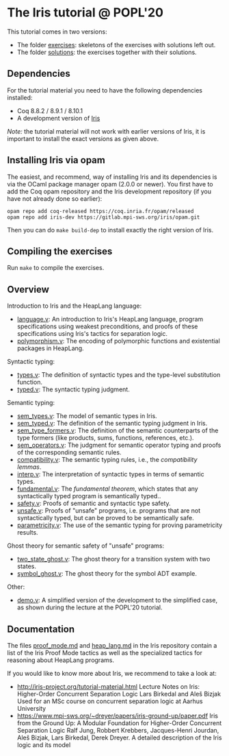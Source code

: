 # The Iris tutorial @ POPL'20

This tutorial comes in two versions:

- The folder [exercises](exercises): skeletons of the exercises with solutions left out.
- The folder [solutions](solutions): the exercises together with their solutions.

## Dependencies

For the tutorial material you need to have the following dependencies installed:

- Coq 8.8.2 / 8.9.1 / 8.10.1
- A development version of [Iris](https://gitlab.mpi-sws.org/iris/iris)

*Note:* the tutorial material will not work with earlier versions of Iris, it
is important to install the exact versions as given above.

## Installing Iris via opam

The easiest, and recommend, way of installing Iris and its dependencies is via
the OCaml package manager opam (2.0.0 or newer). You first have to add the Coq
opam repository and the Iris development repository (if you have not already
done so earlier):

    opam repo add coq-released https://coq.inria.fr/opam/released
    opam repo add iris-dev https://gitlab.mpi-sws.org/iris/opam.git

Then you can do `make build-dep` to install exactly the right version of Iris.

## Compiling the exercises

Run `make` to compile the exercises.

## Overview

Introduction to Iris and the HeapLang language:

- [language.v](solutions/language.v): An introduction to Iris's HeapLang
  language, program specifications using weakest preconditions, and proofs of
  these specifications using Iris's tactics for separation logic.
- [polymorphism.v](solutions/polymorphism.v): The encoding of polymorphic
  functions and existential packages in HeapLang.

Syntactic typing:

- [types.v](solutions/types.v): The definition of syntactic types and the
  type-level substitution function.
- [typed.v](solutions/typed.v): The syntactic typing judgment.

Semantic typing:

- [sem_types.v](solutions/sem_types.v): The model of semantic types in Iris.
- [sem_typed.v](solutions/sem_typed.v): The definition of the semantic typing
  judgment in Iris.
- [sem_type_formers.v](solutions/sem_type_formers.v): The definition of the
  semantic counterparts of the type formers (like products, sums, functions,
  references, etc.).
- [sem_operators.v](solutions/sem_operators.v): The judgment for semantic
  operator typing and proofs of the corresponding semantic rules.
- [compatibility.v](solutions/compatibility.v): The semantic typing rules, i.e.,
  the *compatibility lemmas*.
- [interp.v](solutions/interp.v): The interpretation of syntactic types in terms
  of semantic types.
- [fundamental.v](solutions/fundamental.v): The *fundamental theorem*, which
  states that any syntactically typed program is semantically typed..
- [safety.v](solutions/safety.v): Proofs of semantic and syntactic type safety.
- [unsafe.v](solutions/unsafe.v): Proofs of "unsafe" programs, i.e. programs
  that are not syntactically typed, but can be proved to be semantically safe.
- [parametricity.v](solutions/parametricity.v): The use of the semantic typing
  for proving parametricity results.

Ghost theory for semantic safety of "unsafe" programs:

- [two_state_ghost.v](solutions/two_state_ghost.v): The ghost theory for a
  transition system with two states.
- [symbol_ghost.v](solutions/symbol_ghost.v): The ghost theory for the symbol
  ADT example.

Other:

- [demo.v](solutions/demo.v): A simplified version of the development to the
  simplified case, as shown during the lecture at the POPL'20 tutorial.
  
## Documentation

The files [proof_mode.md] and [heap_lang.md] in the Iris repository contain a
list of the Iris Proof Mode tactics as well as the specialized tactics for
reasoning about HeapLang programs.

[proof_mode.md]: https://gitlab.mpi-sws.org/iris/iris/blob/master/docs/proof_mode.md
[heap_lang.md]: https://gitlab.mpi-sws.org/iris/iris/blob/master/docs/heap_lang.md

If you would like to know more about Iris, we recommend to take a look at:

- http://iris-project.org/tutorial-material.html
  Lecture Notes on Iris: Higher-Order Concurrent Separation Logic
  Lars Birkedal and Aleš Bizjak
  Used for an MSc course on concurrent separation logic at Aarhus University
- https://www.mpi-sws.org/~dreyer/papers/iris-ground-up/paper.pdf
  Iris from the Ground Up: A Modular Foundation for Higher-Order Concurrent
  Separation Logic
  Ralf Jung, Robbert Krebbers, Jacques-Henri Jourdan, Aleš Bizjak, Lars
  Birkedal, Derek Dreyer.
  A detailed description of the Iris logic and its model
